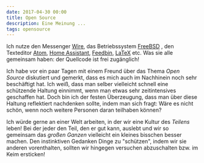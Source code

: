 ```yaml
---
date: 2017-04-30 00:00
title: Open Source
description: Eine Meinung ...
tags: opensource
---
```


Ich nutze den Messenger [Wire](https://wire.com/), das Betriebssystem [FreeBSD](https://www.freebsd.org) , den Texteditor [Atom](https://atom.io), [Home Assistant](https://home-assistant.io), [Feedbin](https://feedbin.com), [LaTeX](http://www.latex-project.org) etc.
Was sie alle gemeinsam haben: der Quellcode ist frei zugänglich!

Ich habe vor ein paar Tagen mit einem Freund über das Thema *Open Source* diskutiert und gemerkt, dass es mich auch im Nachhinein noch sehr beschäftigt hat.
Ich weiß, dass man selber vielleicht schnell eine schützende Haltung einnimmt, wenn man etwas sehr zeitintensives geschaffen hat.
Doch bin ich der festen Überzeugung, dass man über diese Haltung reflektiert nachdenken sollte, indem man sich fragt: Wäre es nicht schön, wenn noch weitere Personen daran teilhaben können?

Ich würde gerne an einer Welt arbeiten, in der wir eine Kultur des *Teilens* leben!
Bei der jeder den Teil, den er gut kann, auslebt und wir so gemeinsam das *großen Ganzen* vielleicht ein kleines bisschen besser machen.
Den instinktiven Gedanken Dinge zu "schützen", indem wir sie anderen vorenthalten, sollten wir hingegen versuchen abzuschalten bzw. im Keim ersticken!
